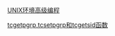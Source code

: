 [UNIX环境高级编程](https://blog.csdn.net/todd911/article/details/17011259)

[tcgetpgrp,tcsetpgrp和tcgetsid函数](./tcgetpgrp,tcsetpgrp和tcgetsid函数.md)